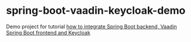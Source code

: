 # spring-boot-vaadin-keycloak-demo
Demo project for tutorial
[how to integrate Spring Boot backend, Vaadin Spring Boot frontend and Keycloak](https://ramonak.io/posts/springboot%E2%80%93vaadin-keycloak%E2%80%93springsecurity-integration)
